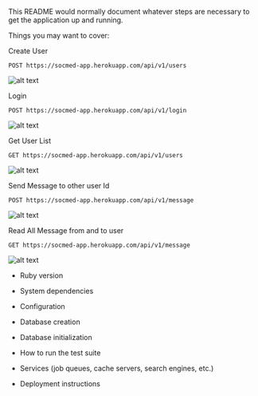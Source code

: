 This README would normally document whatever steps are necessary to get the
application up and running.

Things you may want to cover:


Create User
```
POST https://socmed-app.herokuapp.com/api/v1/users
```
![alt text](https://firebasestorage.googleapis.com/v0/b/ardiansdev.appspot.com/o/create%20user.PNG?alt=media&token=7cfb18d9-4ab6-4662-a749-8fc8000f5ad4)

Login
```
POST https://socmed-app.herokuapp.com/api/v1/login
```
![alt text](https://firebasestorage.googleapis.com/v0/b/ardiansdev.appspot.com/o/login.PNG?alt=media&token=5db6ea5f-c792-4f06-a342-5f3b5acd51d5)

Get User List
```
GET https://socmed-app.herokuapp.com/api/v1/users
```
![alt text](https://firebasestorage.googleapis.com/v0/b/ardiansdev.appspot.com/o/user%20List.PNG?alt=media&token=d599d287-2855-4db5-9d64-0d6158c42204)


Send Message to other user Id
```
POST https://socmed-app.herokuapp.com/api/v1/message
```
![alt text](https://firebasestorage.googleapis.com/v0/b/ardiansdev.appspot.com/o/send%20message.PNG?alt=media&token=127c0a44-5190-4691-a17c-e28663c4228b)

Read All Message from and to user 
```
GET https://socmed-app.herokuapp.com/api/v1/message
```
![alt text](https://firebasestorage.googleapis.com/v0/b/ardiansdev.appspot.com/o/read%20message.PNG?alt=media&token=d2e342b9-a8dc-4419-81c6-08d64c6327a9)


* Ruby version

* System dependencies

* Configuration

* Database creation

* Database initialization

* How to run the test suite

* Services (job queues, cache servers, search engines, etc.)

* Deployment instructions


